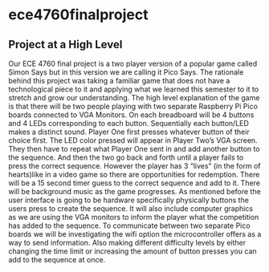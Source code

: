 # ece4760finalproject
## Project at a High Level
Our ECE 4760 final project is a two player version of a popular game called Simon Says but in this version we are calling it Pico Says. The rationale behind this project was taking a familiar game that does not have a technological piece to it and applying what we learned this semester to it to stretch and grow our understanding. 
The high level explanation of the game is that there will be two people playing with two separate Raspberry Pi Pico boards connected to VGA Monitors. On each breadboard will be 4 buttons and 4 LEDs corresponding to each button. Sequentially each button/LED makes a distinct sound. Player One first presses whatever button of their choice first. The LED color pressed will appear in Player Two’s VGA screen. They then have to repeat what Player One sent in and add another button to the sequence. And then the two go back and forth until a player fails to press the correct sequence. However the player has 3 “lives” (in the form of hearts)like in a video game so there are opportunities for redemption. There will be a 15 second timer guess to the correct sequence and add to it. There will be background music as the game progresses. As mentioned before the user interface is going to be hardware specifically physically buttons the users press to create the sequence. It will also include computer graphics as we are using the VGA monitors to inform the player what the competition has added to the sequence. To communicate between two separate Pico boards we will be investigating the wifi option the microcontroller offers as a way to send information. Also making different difficulty levels by either changing the time limit or increasing the amount of button presses you can add to the sequence at once. 
